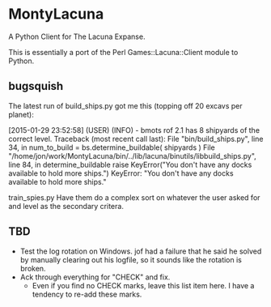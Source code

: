 MontyLacuna
===========

A Python Client for The Lacuna Expanse.


This is essentially a port of the Perl Games::Lacuna::Client module to Python.  

## bugsquish
The latest run of build_ships.py got me this (topping off 20 excavs per 
planet):

[2015-01-29 23:52:58] (USER) (INFO) - bmots rof 2.1 has 8 shipyards of the correct level.
Traceback (most recent call last):
  File "bin/build_ships.py", line 34, in <module>
    num_to_build = bs.determine_buildable( shipyards )
  File "/home/jon/work/MontyLacuna/bin/../lib/lacuna/binutils/libbuild_ships.py", line 84, in determine_buildable
    raise KeyError("You don't have any docks available to hold more ships.")
KeyError: "You don't have any docks available to hold more ships."


train_spies.py
    Have them do a complex sort on whatever the user asked for and level as the secondary 
    critera.

## TBD
- Test the log rotation on Windows.  jof had a failure that he said he solved by manually 
  clearing out his logfile, so it sounds like the rotation is broken.
- Ack through everything for "CHECK" and fix.
  - Even if you find no CHECK marks, leave this list item here.  I have a tendency to 
    re-add these marks.

